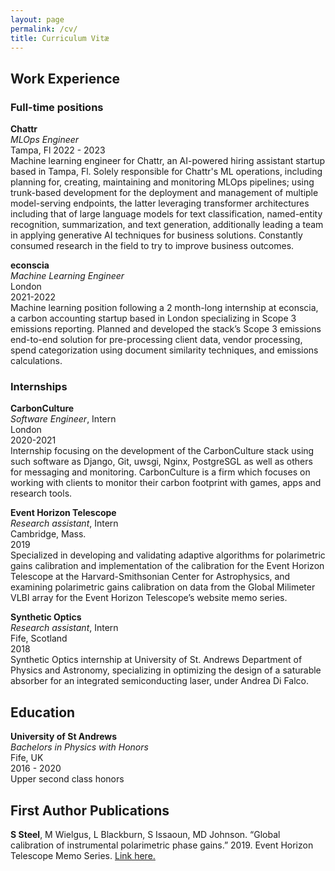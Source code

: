 ```yaml
---
layout: page
permalink: /cv/
title: Curriculum Vitæ
---
```




## Work Experience
### Full-time positions
**Chattr**  
*MLOps Engineer*  
Tampa, Fl
2022 - 2023  
Machine learning engineer for Chattr, an AI-powered hiring assistant startup based in Tampa, Fl. Solely responsible for Chattr's ML operations, including planning for, creating, maintaining and monitoring MLOps pipelines; using trunk-based development for the deployment and management of multiple model-serving endpoints, the latter leveraging transformer architectures including that of large language models for text classification, named-entity recognition, summarization, and text generation, additionally leading a team in applying generative AI techniques for business solutions. Constantly consumed research in the field to try to improve business outcomes.

**econscia**  
*Machine Learning Engineer*  
London  
2021-2022  
Machine learning position following a 2 month-long internship at econscia, a carbon accounting startup based in
London specializing in Scope 3 emissions reporting. Planned and developed the stack’s Scope 3 emissions end-to-end
solution for pre-processing client data, vendor processing, spend categorization using document similarity techniques,
and emissions calculations.

### Internships
**CarbonCulture**  
*Software Engineer*, Intern   
London  
2020-2021  
Internship focusing on the development of the CarbonCulture stack using such software as Django, Git, uwsgi, Nginx,
PostgreSGL as well as others for messaging and monitoring. CarbonCulture is a firm which focuses on working with
clients to monitor their carbon footprint with games, apps and research tools.

**Event Horizon Telescope**  
*Research assistant*, Intern  
Cambridge, Mass.  
2019  
Specialized in developing and validating adaptive algorithms for polarimetric gains calibration and implementation of
the calibration for the Event Horizon Telescope at the Harvard-Smithsonian Center for Astrophysics, and examining
polarimetric gains calibration on data from the Global Milimeter VLBI array for the Event Horizon Telescope’s website
memo series.

**Synthetic Optics**  
*Research assistant*, Intern  
Fife, Scotland  
2018  
Synthetic Optics internship at University of St. Andrews Department of Physics and Astronomy, specializing in
optimizing the design of a saturable absorber for an integrated semiconducting laser, under Andrea Di Falco.

## Education
**University of St Andrews**  
*Bachelors in Physics with Honors*  
Fife, UK  
2016 - 2020  
Upper second class honors 

## First Author Publications
**S Steel**, M Wielgus, L Blackburn, S Issaoun, MD Johnson. “Global calibration of instrumental polarimetric phase
gains.” 2019. Event Horizon Telescope Memo Series. [Link here.](https://eventhorizontelescope.org/files/eht/files/EHT_memo_Steel_2019-CE-03.pdf)
